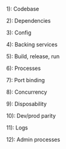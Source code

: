 1): Codebase

2): Dependencies

3): Config

4): Backing services

5): Build, release, run

6): Processes

7): Port binding

8): Concurrency

9): Disposability

10): Dev/prod parity

11): Logs

12): Admin processes
